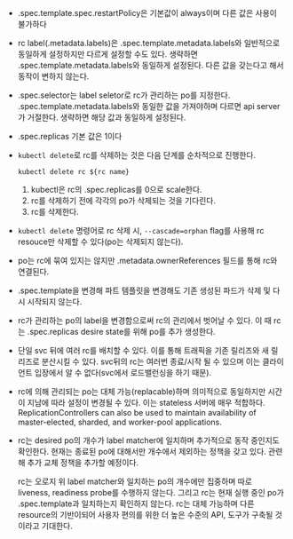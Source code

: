 - .spec.template.spec.restartPolicy은 기본값이 always이며 다른 값은 사용이 불가하다
- rc label(.metadata.labels)은 .spec.template.metadata.labels와 일반적으로 동일하게 설정하지만 다르게 설정할 수도 있다. 생략하면 .spec.template.metadata.labels와 동일하게 설정된다. 다른 값을 갖는다고 해서 동작이 변하지 않는다.
- .spec.selector는 label seletor로 rc가 관리하는 po를 지정한다. .spec.template.metadata.labels와 동일한 값을 가져야하며 다르면 api server가 거절한다. 생략하면 해당 값과 동일하게 설정된다.
- .spec.replicas 기본 값은 1이다
- `kubectl delete`로 rc를 삭제하는 것은 다음 단계를 순차적으로 진행한다.
  ```
  kubectl delete rc ${rc name}
  ```

  1. kubectl은 rc의 .spec.replicas를 0으로 scale한다.
  2. rc를 삭제하기 전에 각각의 po가 삭제되는 것을 기다린다.
  3. rc를 삭제한다.

- `kubectl delete` 명령어로 rc 삭제 시, `--cascade=orphan` flag를 사용해 rc resouce만 삭제할 수 있다(po는 삭제되지 않는다).
- po는 rc에 묶여 있지는 않지만 .metadata.ownerReferences 필드를 통해 rc와 연결된다.
- .spec.template을 변경해 파트 템플릿을 변경해도 기존 생성된 파드가 삭제 및 다시 시작되지 않는다.
- rc가 관리하는 po의 label을 변경함으로써 rc의 관리에서 벗어날 수 있다. 이 때 rc는 .spec.replicas desire state를 위해 po를 추가 생성한다.
- 단일 svc 뒤에 여러 rc를 배치할 수 있다. 이를 통해 트래픽을 기존 릴리즈와 새 릴리즈로 분산시킬 수 있다. svc뒤의 rc는 여러번 종료/시작 될 수 있으며 이는 클라이언트 입장에서 알 수 없다(svc에서 로드밸런싱을 하기 때문).
- rc에 의해 관리되는 po는 대체 가능(replacable)하며 의미적으로 동일하지만 시간이 지남에 따라 설정이 변경될 수 있다. 이는 stateless 서버에 매우 적합하다. ReplicationControllers can also be used to maintain availability of master-elected, sharded, and worker-pool applications.
- rc는 desired po의 개수가 label matcher에 일치하며 추가적으로 동작 중인지도 확인한다. 현재는 종료된 po에 대해서만 개수에서 제외하는 정책을 갖고 있다. 관련해 추가 교체 정책을 추가할 예정이다.

  rc는 오로지 위 label matcher와 일치하는 po의 개수에만 집중하며 따로 liveness, readiness probe를 수행하지 않는다. 그리고 rc는 현재 실행 중인 po가 .spec.template과 일치하는지 확인하지 않는다. rc는 대체 가능하며 다른 resource의 기반이되어 사용자 편의를 위한 더 높은 수준의 API, 도구가 구축될 것이라고 기대한다.